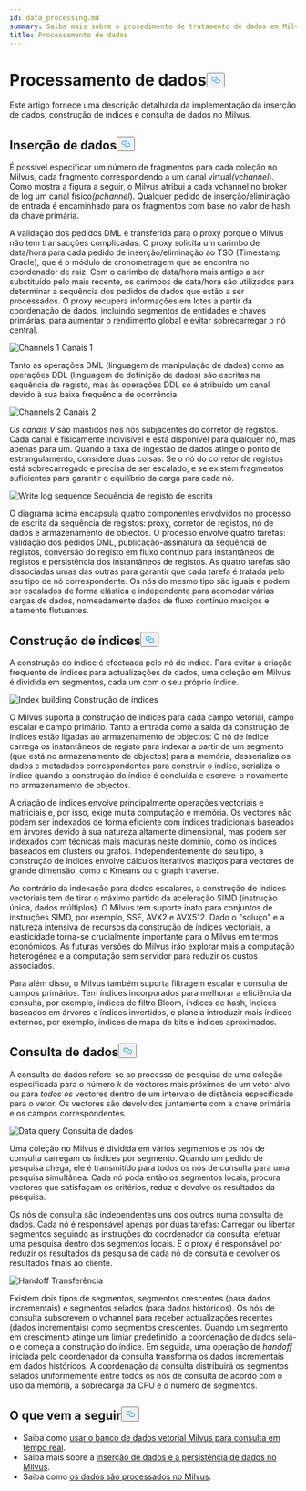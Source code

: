 ```yaml
---
id: data_processing.md
summary: Saiba mais sobre o procedimento de tratamento de dados em Milvus.
title: Processamento de dados
---
```

<h1 id="Data-Processing" class="common-anchor-header">Processamento de dados<button data-href="#Data-Processing" class="anchor-icon" translate="no">
      <svg translate="no"
        aria-hidden="true"
        focusable="false"
        height="20"
        version="1.1"
        viewBox="0 0 16 16"
        width="16"
      >
        <path
          fill="#0092E4"
          fill-rule="evenodd"
          d="M4 9h1v1H4c-1.5 0-3-1.69-3-3.5S2.55 3 4 3h4c1.45 0 3 1.69 3 3.5 0 1.41-.91 2.72-2 3.25V8.59c.58-.45 1-1.27 1-2.09C10 5.22 8.98 4 8 4H4c-.98 0-2 1.22-2 2.5S3 9 4 9zm9-3h-1v1h1c1 0 2 1.22 2 2.5S13.98 12 13 12H9c-.98 0-2-1.22-2-2.5 0-.83.42-1.64 1-2.09V6.25c-1.09.53-2 1.84-2 3.25C6 11.31 7.55 13 9 13h4c1.45 0 3-1.69 3-3.5S14.5 6 13 6z"
        ></path>
      </svg>
    </button></h1><p>Este artigo fornece uma descrição detalhada da implementação da inserção de dados, construção de índices e consulta de dados no Milvus.</p>
<h2 id="Data-insertion" class="common-anchor-header">Inserção de dados<button data-href="#Data-insertion" class="anchor-icon" translate="no">
      <svg translate="no"
        aria-hidden="true"
        focusable="false"
        height="20"
        version="1.1"
        viewBox="0 0 16 16"
        width="16"
      >
        <path
          fill="#0092E4"
          fill-rule="evenodd"
          d="M4 9h1v1H4c-1.5 0-3-1.69-3-3.5S2.55 3 4 3h4c1.45 0 3 1.69 3 3.5 0 1.41-.91 2.72-2 3.25V8.59c.58-.45 1-1.27 1-2.09C10 5.22 8.98 4 8 4H4c-.98 0-2 1.22-2 2.5S3 9 4 9zm9-3h-1v1h1c1 0 2 1.22 2 2.5S13.98 12 13 12H9c-.98 0-2-1.22-2-2.5 0-.83.42-1.64 1-2.09V6.25c-1.09.53-2 1.84-2 3.25C6 11.31 7.55 13 9 13h4c1.45 0 3-1.69 3-3.5S14.5 6 13 6z"
        ></path>
      </svg>
    </button></h2><p>É possível especificar um número de fragmentos para cada coleção no Milvus, cada fragmento correspondendo a um canal virtual<em>(vchannel</em>). Como mostra a figura a seguir, o Milvus atribui a cada vchannel no broker de log um canal físico<em>(pchannel</em>). Qualquer pedido de inserção/eliminação de entrada é encaminhado para os fragmentos com base no valor de hash da chave primária.</p>
<p>A validação dos pedidos DML é transferida para o proxy porque o Milvus não tem transacções complicadas. O proxy solicita um carimbo de data/hora para cada pedido de inserção/eliminação ao TSO (Timestamp Oracle), que é o módulo de cronometragem que se encontra no coordenador de raiz. Com o carimbo de data/hora mais antigo a ser substituído pelo mais recente, os carimbos de data/hora são utilizados para determinar a sequência dos pedidos de dados que estão a ser processados. O proxy recupera informações em lotes a partir da coordenação de dados, incluindo segmentos de entidades e chaves primárias, para aumentar o rendimento global e evitar sobrecarregar o nó central.</p>
<p>
  
   <span class="img-wrapper"> <img translate="no" src="/docs/v2.5.x/assets/channels_1.jpg" alt="Channels 1" class="doc-image" id="channels-1" />
   </span> <span class="img-wrapper"> <span>Canais 1</span> </span></p>
<p>Tanto as operações DML (linguagem de manipulação de dados) como as operações DDL (linguagem de definição de dados) são escritas na sequência de registo, mas às operações DDL só é atribuído um canal devido à sua baixa frequência de ocorrência.</p>
<p>
  
   <span class="img-wrapper"> <img translate="no" src="/docs/v2.5.x/assets/channels_2.jpg" alt="Channels 2" class="doc-image" id="channels-2" />
   </span> <span class="img-wrapper"> <span>Canais 2</span> </span></p>
<p><em>Os canais V</em> são mantidos nos nós subjacentes do corretor de registos. Cada canal é fisicamente indivisível e está disponível para qualquer nó, mas apenas para um. Quando a taxa de ingestão de dados atinge o ponto de estrangulamento, considere duas coisas: Se o nó do corretor de registos está sobrecarregado e precisa de ser escalado, e se existem fragmentos suficientes para garantir o equilíbrio da carga para cada nó.</p>
<p>
  
   <span class="img-wrapper"> <img translate="no" src="/docs/v2.5.x/assets/write_log_sequence.jpg" alt="Write log sequence" class="doc-image" id="write-log-sequence" />
   </span> <span class="img-wrapper"> <span>Sequência de registo de escrita</span> </span></p>
<p>O diagrama acima encapsula quatro componentes envolvidos no processo de escrita da sequência de registos: proxy, corretor de registos, nó de dados e armazenamento de objectos. O processo envolve quatro tarefas: validação dos pedidos DML, publicação-assinatura da sequência de registos, conversão do registo em fluxo contínuo para instantâneos de registos e persistência dos instantâneos de registos. As quatro tarefas são dissociadas umas das outras para garantir que cada tarefa é tratada pelo seu tipo de nó correspondente. Os nós do mesmo tipo são iguais e podem ser escalados de forma elástica e independente para acomodar várias cargas de dados, nomeadamente dados de fluxo contínuo maciços e altamente flutuantes.</p>
<h2 id="Index-building" class="common-anchor-header">Construção de índices<button data-href="#Index-building" class="anchor-icon" translate="no">
      <svg translate="no"
        aria-hidden="true"
        focusable="false"
        height="20"
        version="1.1"
        viewBox="0 0 16 16"
        width="16"
      >
        <path
          fill="#0092E4"
          fill-rule="evenodd"
          d="M4 9h1v1H4c-1.5 0-3-1.69-3-3.5S2.55 3 4 3h4c1.45 0 3 1.69 3 3.5 0 1.41-.91 2.72-2 3.25V8.59c.58-.45 1-1.27 1-2.09C10 5.22 8.98 4 8 4H4c-.98 0-2 1.22-2 2.5S3 9 4 9zm9-3h-1v1h1c1 0 2 1.22 2 2.5S13.98 12 13 12H9c-.98 0-2-1.22-2-2.5 0-.83.42-1.64 1-2.09V6.25c-1.09.53-2 1.84-2 3.25C6 11.31 7.55 13 9 13h4c1.45 0 3-1.69 3-3.5S14.5 6 13 6z"
        ></path>
      </svg>
    </button></h2><p>A construção do índice é efectuada pelo nó de índice. Para evitar a criação frequente de índices para actualizações de dados, uma coleção em Milvus é dividida em segmentos, cada um com o seu próprio índice.</p>
<p>
  
   <span class="img-wrapper"> <img translate="no" src="/docs/v2.5.x/assets/index_building.jpg" alt="Index building" class="doc-image" id="index-building" />
   </span> <span class="img-wrapper"> <span>Construção de índices</span> </span></p>
<p>O Milvus suporta a construção de índices para cada campo vetorial, campo escalar e campo primário. Tanto a entrada como a saída da construção de índices estão ligadas ao armazenamento de objectos: O nó de índice carrega os instantâneos de registo para indexar a partir de um segmento (que está no armazenamento de objectos) para a memória, desserializa os dados e metadados correspondentes para construir o índice, serializa o índice quando a construção do índice é concluída e escreve-o novamente no armazenamento de objectos.</p>
<p>A criação de índices envolve principalmente operações vectoriais e matriciais e, por isso, exige muita computação e memória. Os vectores não podem ser indexados de forma eficiente com índices tradicionais baseados em árvores devido à sua natureza altamente dimensional, mas podem ser indexados com técnicas mais maduras neste domínio, como os índices baseados em clusters ou grafos. Independentemente do seu tipo, a construção de índices envolve cálculos iterativos maciços para vectores de grande dimensão, como o Kmeans ou o graph traverse.</p>
<p>Ao contrário da indexação para dados escalares, a construção de índices vectoriais tem de tirar o máximo partido da aceleração SIMD (instrução única, dados múltiplos). O Milvus tem suporte inato para conjuntos de instruções SIMD, por exemplo, SSE, AVX2 e AVX512. Dado o "soluço" e a natureza intensiva de recursos da construção de índices vectoriais, a elasticidade torna-se crucialmente importante para o Milvus em termos económicos. As futuras versões do Milvus irão explorar mais a computação heterogénea e a computação sem servidor para reduzir os custos associados.</p>
<p>Para além disso, o Milvus também suporta filtragem escalar e consulta de campos primários. Tem índices incorporados para melhorar a eficiência da consulta, por exemplo, índices de filtro Bloom, índices de hash, índices baseados em árvores e índices invertidos, e planeia introduzir mais índices externos, por exemplo, índices de mapa de bits e índices aproximados.</p>
<h2 id="Data-query" class="common-anchor-header">Consulta de dados<button data-href="#Data-query" class="anchor-icon" translate="no">
      <svg translate="no"
        aria-hidden="true"
        focusable="false"
        height="20"
        version="1.1"
        viewBox="0 0 16 16"
        width="16"
      >
        <path
          fill="#0092E4"
          fill-rule="evenodd"
          d="M4 9h1v1H4c-1.5 0-3-1.69-3-3.5S2.55 3 4 3h4c1.45 0 3 1.69 3 3.5 0 1.41-.91 2.72-2 3.25V8.59c.58-.45 1-1.27 1-2.09C10 5.22 8.98 4 8 4H4c-.98 0-2 1.22-2 2.5S3 9 4 9zm9-3h-1v1h1c1 0 2 1.22 2 2.5S13.98 12 13 12H9c-.98 0-2-1.22-2-2.5 0-.83.42-1.64 1-2.09V6.25c-1.09.53-2 1.84-2 3.25C6 11.31 7.55 13 9 13h4c1.45 0 3-1.69 3-3.5S14.5 6 13 6z"
        ></path>
      </svg>
    </button></h2><p>A consulta de dados refere-se ao processo de pesquisa de uma coleção especificada para o número <em>k</em> de vectores mais próximos de um vetor alvo ou para <em>todos os</em> vectores dentro de um intervalo de distância especificado para o vetor. Os vectores são devolvidos juntamente com a chave primária e os campos correspondentes.</p>
<p>
  
   <span class="img-wrapper"> <img translate="no" src="/docs/v2.5.x/assets/data_query.jpg" alt="Data query" class="doc-image" id="data-query" />
   </span> <span class="img-wrapper"> <span>Consulta de dados</span> </span></p>
<p>Uma coleção no Milvus é dividida em vários segmentos e os nós de consulta carregam os índices por segmento. Quando um pedido de pesquisa chega, ele é transmitido para todos os nós de consulta para uma pesquisa simultânea. Cada nó poda então os segmentos locais, procura vectores que satisfaçam os critérios, reduz e devolve os resultados da pesquisa.</p>
<p>Os nós de consulta são independentes uns dos outros numa consulta de dados. Cada nó é responsável apenas por duas tarefas: Carregar ou libertar segmentos seguindo as instruções do coordenador da consulta; efetuar uma pesquisa dentro dos segmentos locais. E o proxy é responsável por reduzir os resultados da pesquisa de cada nó de consulta e devolver os resultados finais ao cliente.</p>
<p>
  
   <span class="img-wrapper"> <img translate="no" src="/docs/v2.5.x/assets/handoff.jpg" alt="Handoff" class="doc-image" id="handoff" />
   </span> <span class="img-wrapper"> <span>Transferência</span> </span></p>
<p>Existem dois tipos de segmentos, segmentos crescentes (para dados incrementais) e segmentos selados (para dados históricos). Os nós de consulta subscrevem o vchannel para receber actualizações recentes (dados incrementais) como segmentos crescentes. Quando um segmento em crescimento atinge um limiar predefinido, a coordenação de dados sela-o e começa a construção do índice. Em seguida, uma operação de <em>handoff</em> iniciada pelo coordenador da consulta transforma os dados incrementais em dados históricos. A coordenação da consulta distribuirá os segmentos selados uniformemente entre todos os nós de consulta de acordo com o uso da memória, a sobrecarga da CPU e o número de segmentos.</p>
<h2 id="Whats-next" class="common-anchor-header">O que vem a seguir<button data-href="#Whats-next" class="anchor-icon" translate="no">
      <svg translate="no"
        aria-hidden="true"
        focusable="false"
        height="20"
        version="1.1"
        viewBox="0 0 16 16"
        width="16"
      >
        <path
          fill="#0092E4"
          fill-rule="evenodd"
          d="M4 9h1v1H4c-1.5 0-3-1.69-3-3.5S2.55 3 4 3h4c1.45 0 3 1.69 3 3.5 0 1.41-.91 2.72-2 3.25V8.59c.58-.45 1-1.27 1-2.09C10 5.22 8.98 4 8 4H4c-.98 0-2 1.22-2 2.5S3 9 4 9zm9-3h-1v1h1c1 0 2 1.22 2 2.5S13.98 12 13 12H9c-.98 0-2-1.22-2-2.5 0-.83.42-1.64 1-2.09V6.25c-1.09.53-2 1.84-2 3.25C6 11.31 7.55 13 9 13h4c1.45 0 3-1.69 3-3.5S14.5 6 13 6z"
        ></path>
      </svg>
    </button></h2><ul>
<li>Saiba como <a href="https://milvus.io/blog/deep-dive-5-real-time-query.md">usar o banco de dados vetorial Milvus para consulta em tempo real</a>.</li>
<li>Saiba mais sobre a <a href="https://milvus.io/blog/deep-dive-4-data-insertion-and-data-persistence.md">inserção de dados e a persistência de dados no Milvus</a>.</li>
<li>Saiba como <a href="https://milvus.io/blog/deep-dive-3-data-processing.md">os dados são processados no Milvus</a>.</li>
</ul>
